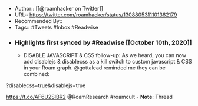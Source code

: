 - Author:: [[@roamhacker on Twitter]]
- URL:: https://twitter.com/roamhacker/status/1308805311101362179
- Recommended By::
- Tags:: #Tweets #Inbox #Readwise
- ### Highlights first synced by #Readwise [[October 10th, 2020]]
    - DISABLE JAVASCRIPT & CSS follow-up: As we heard, you can now add disablejs & disablecss as a kill switch to custom javascript & CSS in your Roam graph. @gottalead reminded me they can be combined:

?disablecss=true&disablejs=true

https://t.co/AF6U2SlBR2
@RoamResearch #roamcult 
        - **Note**: Thread
